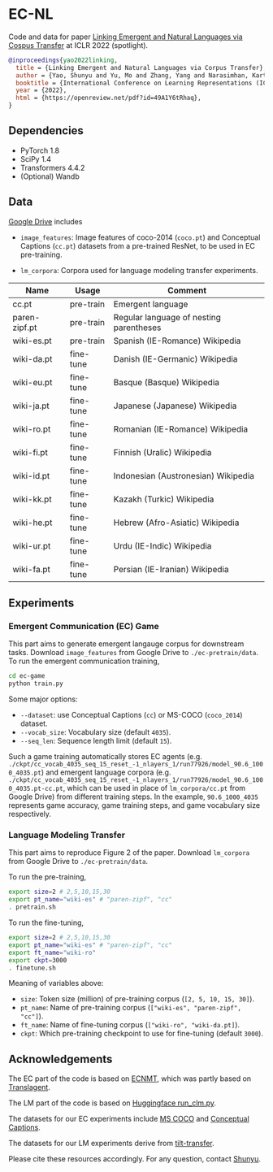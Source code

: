 # EC-NL

Code and data for paper [Linking Emergent and Natural Languages via Cospus Transfer]() at ICLR 2022 (spotlight).
```bibtex
@inproceedings{yao2022linking,
  title = {Linking Emergent and Natural Languages via Corpus Transfer},
  author = {Yao, Shunyu and Yu, Mo and Zhang, Yang and Narasimhan, Karthik and Tenenbaum, Joshua and Gan, Chuang},
  booktitle = {International Conference on Learning Representations (ICLR)},
  year = {2022},
  html = {https://openreview.net/pdf?id=49A1Y6tRhaq},
}
```

## Dependencies

- PyTorch 1.8
- SciPy 1.4
- Transformers 4.4.2
- (Optional) Wandb

## Data

[Google Drive](https://drive.google.com/drive/folders/1dBdGaZzvQ4yn-RMpDMxLlFNLzSSbkOWF?usp=sharing) includes

- ```image_features```: Image features of coco-2014 (``coco.pt``) and Conceptual Captions (``cc.pt``) datasets from a pre-trained ResNet, to be used in EC pre-training.

- ```lm_corpora```: Corpora used for language modeling transfer experiments. 

| Name   | Usage | Comment      |
|--------------|-----------|---------|
| cc.pt    | pre-train         | Emergent language       |
| paren-zipf.pt    | pre-train         | Regular language of nesting parentheses  |
| wiki-es.pt    | pre-train         | Spanish (IE-Romance) Wikipedia       |
| wiki-da.pt    | fine-tune         | Danish (IE-Germanic) Wikipedia       |
| wiki-eu.pt    | fine-tune         | Basque (Basque) Wikipedia       |
| wiki-ja.pt    | fine-tune         | Japanese (Japanese) Wikipedia       |
| wiki-ro.pt    | fine-tune         | Romanian (IE-Romance) Wikipedia       |
| wiki-fi.pt    | fine-tune         | Finnish (Uralic) Wikipedia       |
| wiki-id.pt    | fine-tune         | Indonesian (Austronesian) Wikipedia       |
| wiki-kk.pt    | fine-tune         | Kazakh (Turkic) Wikipedia       |
| wiki-he.pt    | fine-tune         | Hebrew (Afro-Asiatic) Wikipedia       |
| wiki-ur.pt    | fine-tune         | Urdu (IE-Indic) Wikipedia       |
| wiki-fa.pt    | fine-tune         | Persian (IE-Iranian) Wikipedia       |





## Experiments

### Emergent Communication (EC) Game
This part aims to generate emergent langauge corpus for downstream tasks.
Download ```image_features``` from Google Drive to ```./ec-pretrain/data```.
To run the emergent communication training, 
```bash
cd ec-game
python train.py
```


Some major options:
- ```--dataset```: use Conceptual Captions (```cc```) or MS-COCO (```coco_2014```) dataset.
- ```--vocab_size```: Vocabulary size (default ```4035```).
- ```--seq_len```: Sequence length limit (default ```15```).

Such a game training automatically stores EC agents (e.g. ```./ckpt/cc_vocab_4035_seq_15_reset_-1_nlayers_1/run77926/model_90.6_1000_4035.pt```) and emergent language corpora (e.g. ```./ckpt/cc_vocab_4035_seq_15_reset_-1_nlayers_1/run77926/model_90.6_1000_4035.pt-cc.pt```, which can be used in place of ```lm_corpora/cc.pt``` from Google Drive)  from different training steps. In the example, ```90.6_1000_4035``` represents game accuracy, game training steps, and game vocabulary size respectively.



### Language Modeling Transfer
This part aims to reproduce Figure 2 of the paper. 
Download ```lm_corpora``` from Google Drive to ```./ec-pretrain/data```.

To run the pre-training, 
```bash
export size=2 # 2,5,10,15,30
export pt_name="wiki-es" # "paren-zipf", "cc"
. pretrain.sh
```

To run the fine-tuning,
```bash
export size=2 # 2,5,10,15,30
export pt_name="wiki-es" # "paren-zipf", "cc"
export ft_name="wiki-ro"
export ckpt=3000
. finetune.sh
```

Meaning of variables above:
- ```size```: Token size (million) of pre-training corpus (```[2, 5, 10, 15, 30]```).
- ```pt_name```: Name of pre-training corpus (```["wiki-es", "paren-zipf", "cc"]```).
- ```ft_name```: Name of fine-tuning corpus (```["wiki-ro", "wiki-da.pt]```).
- ```ckpt```: Which pre-training checkpoint to use for fine-tuning (default ```3000```).

   

## Acknowledgements

The EC part of the code is based on [ECNMT](https://github.com/cambridgeltl/ECNMT), which was partly based on [Translagent](https://github.com/facebookresearch/translagent). 

The LM part of the code is based on [Huggingface run_clm.py](https://github.com/huggingface/transformers/blob/v4.4.2/examples/language-modeling/run_clm.py).

The datasets for our EC experiments include [MS COCO](http://cocodataset.org/#home) and [Conceptual Captions](https://ai.google.com/research/ConceptualCaptions).

The datasets for our LM experiments derive from [tilt-transfer](https://github.com/toizzy/tilt-transfer).

Please cite these resources accordingly. For any question, contact [Shunyu](mailto:shunyuyao.cs@gmail.com).
